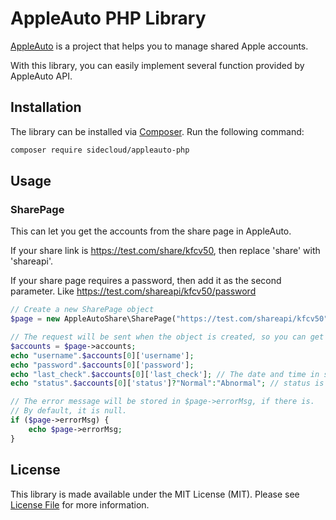 # AppleAuto PHP Library

[AppleAuto](https://appleauto.pro) is a project that helps you to manage shared Apple accounts.

With this library, you can easily implement several function provided by AppleAuto API.

## Installation

The library can be installed via [Composer](https://getcomposer.org/). Run the following command:

```bash
composer require sidecloud/appleauto-php
```

## Usage

### SharePage

This can let you get the accounts from the share page in AppleAuto.

If your share link is https://test.com/share/kfcv50, then replace 'share' with 'shareapi'.

If your share page requires a password, then add it as the second parameter.
Like https://test.com/shareapi/kfcv50/password

```php
// Create a new SharePage object
$page = new AppleAutoShare\SharePage("https://test.com/shareapi/kfcv50");

// The request will be sent when the object is created, so you can get the accounts directly
$accounts = $page->accounts;
echo "username".$accounts[0]['username'];
echo "password".$accounts[0]['password'];
echo "last_check".$accounts[0]['last_check']; // The date and time in string format
echo "status".$accounts[0]['status']?"Normal":"Abnormal"; // status is a boolean value

// The error message will be stored in $page->errorMsg, if there is.
// By default, it is null.
if ($page->errorMsg) {
    echo $page->errorMsg;
}
```

## License

This library is made available under the MIT License (MIT). Please see [License File](LICENSE) for more information.